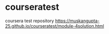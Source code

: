 # courseratest
coursera test repository
https://muskangupta-25.github.io/courseratest/module-4solution.html 
